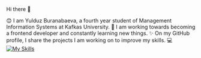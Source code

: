  Hi there 👋
   
 😊   I am Yulduz Buranabaeva, a fourth year student of Management Information Systems at Kafkas University.
 🎈   I am working towards becoming a frontend developer and constantly learning new things. 
 ✨   On my GitHub profile, I share the projects I am working on to improve my skills. 
 💻   [![My Skills](https://skillicons.dev/icons?i=js,html,css,cs)](https://skillicons.dev)
    
  
    
   

